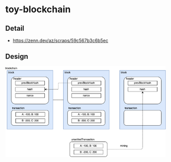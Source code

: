 
# toy-blockchain

## Detail

- https://zenn.dev/az/scraps/59c567b3c6b5ec

## Design

![](./res/design.drawio.png)